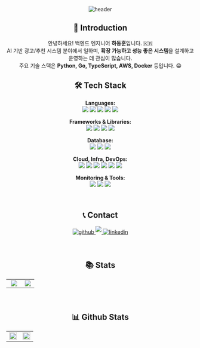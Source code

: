 <div align="center">

<!-- Header -->
![header](https://capsule-render.vercel.app/api?type=waving&color=0:ab6463,100:821315&height=215&section=header&text=d-ha&fontSize=90&fontColor=f7f5f5&desc=Backend%20Engineer%20%7C%20Seoul,%20KR%20%F0%9F%90%AF&animation=fadeIn&fontAlignY=35&descAlignY=55&descAlign=62) <!-- Shortened Desc -->
</div>

<h2 align="center"> 👋 Introduction </h2>
<div align="center">

안녕하세요! 백엔드 엔지니어 **하동훈**입니다. 🇰🇷 </br>
AI 기반 광고/추천 시스템 분야에서 일하며, **확장 가능하고 성능 좋은 시스템**을 설계하고 운영하는 데 관심이 많습니다. </br>
주요 기술 스택은 **Python, Go, TypeScript, AWS, Docker** 등입니다. 😁 </br> <!-- Briefly mention key tech -->

</div>

<!-- Key Experiences Section REMOVED -->

<h2 align="center"><b>🛠 Tech Stack</b></h2>

<div align="center">

  **Languages:** <br/>
  <img src="https://img.shields.io/badge/Python-3776AB?style=for-the-badge&logo=python&logoColor=white"/>
  <img src="https://img.shields.io/badge/Go-00ADD8?style=for-the-badge&logo=go&logoColor=white"/>
  <img src="https://img.shields.io/badge/TypeScript-3178C6?style=for-the-badge&logo=TypeScript&logoColor=white"/>
  <img src="https://img.shields.io/badge/C%2B%2B-00599C?style=for-the-badge&logo=c%2B%2B&logoColor=white"/>
  <img src="https://img.shields.io/badge/C-A8B9CC?style=for-the-badge&logo=C&logoColor=white"/>
  <br/>

  **Frameworks & Libraries:** <br/>
  <img src="https://img.shields.io/badge/NestJS-E0234E?style=for-the-badge&logo=NestJS&logoColor=white"/>
  <img src="https://img.shields.io/badge/TypeORM-E0234E?style=for-the-badge"/>
  <img src="https://img.shields.io/badge/Socket.IO-010101?style=for-the-badge&logo=Socket.IO&logoColor=white"/>
  <img src="https://img.shields.io/badge/Jest-C21325?style=for-the-badge&logo=Jest&logoColor=white"/>
  <br/>

  **Database:** <br/>
  <img src="https://img.shields.io/badge/PostgreSQL-4169E1?style=for-the-badge&logo=PostgreSQL&logoColor=white"/>
  <img src="https://img.shields.io/badge/Redis-DC382D?style=for-the-badge&logo=redis&logoColor=white"/>
  <img src="https://img.shields.io/badge/Amazon%20Redshift-8C1111?style=for-the-badge&logo=amazonredshift&logoColor=white"/>
  <br/>

  **Cloud, Infra, DevOps:** <br/>
  <img src="https://img.shields.io/badge/Amazon%20ECS-FF9900?style=for-the-badge&logo=amazon%20ecs&logoColor=white"/>
  <img src="https://img.shields.io/badge/Amazon%20EC2-FF9900?style=for-the-badge&logo=amazon%20ec2&logoColor=white"/>
  <img src="https://img.shields.io/badge/Amazon%20S3-569A31?style=for-the-badge&logo=amazonS3&logoColor=white"/>
  <img src="https://img.shields.io/badge/Amazon%20RDS-527FFF?style=for-the-badge&logo=amazon%20rds&logoColor=white"/>
  <img src="https://img.shields.io/badge/Docker-2496ED?style=for-the-badge&logo=docker&logoColor=white"/>
  <img src="https://img.shields.io/badge/Github%20Actions-2088FF?style=for-the-badge&logo=GithubActions&logoColor=white"/>
  <br/>

  **Monitoring & Tools:** <br/>
  <img src="https://img.shields.io/badge/OpenTelemetry-000000?style=for-the-badge&logo=opentelemetry&logoColor=white"/>
  <img src="https://img.shields.io/badge/Jaeger-569A31?style=for-the-badge&logo=jaeger&logoColor=white"/>
  <img src="https://img.shields.io/badge/Swagger-85EA2D?style=for-the-badge&logo=Swagger&logoColor=white"/>

</div> </br>

<h2 align="center"><b>📞 Contact</b></h2>
<p align="center">
<a href="https://github.com/Devdha" target="_blank">
<img src="https://img.shields.io/badge/github-%2324292e.svg?&style=for-the-badge&logo=github&logoColor=white" alt="github" style="margin-bottom: 5px;" />
</a>
<!-- Verify Notion Link is intended -->
<a href="https://devdha.notion.site/480d1ac86a174b6b87bd802032e1815a" target="_blank">
<img src="https://img.shields.io/badge/Resume%2FPortfolio-821315?style=for-the-badge&logo=Notion&logoColor=white" style="margin-bottom: 5px;"/>
</a>
<a href="https://www.linkedin.com/in/devdha/" target="_blank">
<img src="https://img.shields.io/badge/linkedin-%231E77B5.svg?&style=for-the-badge&logo=linkedin&logoColor=white" alt="linkedin" style="margin-bottom: 5px;" />
</a> </p> </br>

<h2 align="center"><b> 📚 Stats </b></h2>
<table align="center">
<tr><td valign="top" align="center" width="52%">
<!-- 42 Seoul Badge -->
<img src="https://badge.mediaplus.ma/darkblue/dha" align="center" />
</td><td valign="top" align="center" width="42.5%">
<!-- BOJ Badge -->
<img src="http://mazassumnida.wtf/api/v2/generate_badge?boj=ehdgns1027" align="center" />
</td></tr></table>
</br>

<h2 align="center"><b>📊 Github Stats</b></h2>
<table align="center"><tr><td valign="top" width="50%">
<!-- GitHub Stats -->
<img src="https://github-readme-stats.vercel.app/api?username=Devdha&show_icons=true&count_private=true&hide_border=true" align="center" style="width: 100%" />
</td><td valign="top" width="50%">
<!-- Top Langs -->
<img src="https://github-readme-stats.vercel.app/api/top-langs/?username=Devdha&hide_border=true&layout=compact" align="center" style="width: 100%" />
</td></tr></table>
</br>

<!--
**Devdha/Devdha** is a ✨ _special_ ✨ repository because its `README.md` (this file) appears on your GitHub profile.
-->
